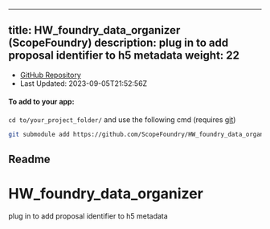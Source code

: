 
---
title: HW_foundry_data_organizer (ScopeFoundry)
description: plug in to add proposal identifier to h5 metadata
weight: 22
---
- [GitHub Repository](https://github.com/ScopeFoundry/HW_foundry_data_organizer)
- Last Updated: 2023-09-05T21:52:56Z


#### To add to your app:

`cd to/your_project_folder/` and use the following cmd (requires [git](/docs/100_development-environment/20_git/))

```bash
git submodule add https://github.com/ScopeFoundry/HW_foundry_data_organizer ScopeFoundryHW/foundry_data_organizer
```


## Readme
# HW_foundry_data_organizer
plug in to add proposal identifier to h5 metadata

